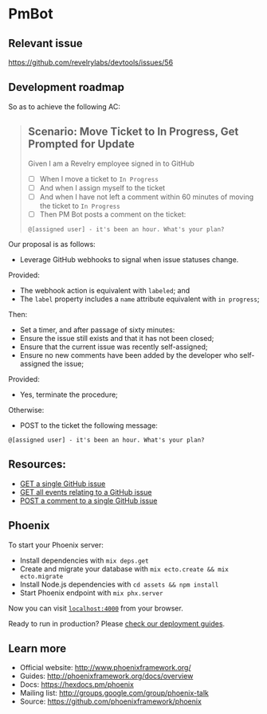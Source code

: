 # PmBot

## Relevant issue

https://github.com/revelrylabs/devtools/issues/56

## Development roadmap

So as to achieve the following AC:

> ## Scenario: Move Ticket to In Progress, Get Prompted for Update
>
> Given I am a Revelry employee signed in to GitHub
>
> * [ ] When I move a ticket to `In Progress`
> * [ ] And when I assign myself to the ticket
> * [ ] And when I have not left a comment within 60 minutes of moving the ticket to `In Progress`
> * [ ] Then PM Bot posts a comment on the ticket:
>
> ```
> @[assigned user] - it's been an hour. What's your plan?
> ```

Our proposal is as follows:

* Leverage GitHub webhooks to signal when issue statuses change.

Provided:

* The webhook action is equivalent with `labeled`; and
* The `label` property includes a `name` attribute equivalent with `in progress`;

Then:

* Set a timer, and after passage of sixty minutes:
* Ensure the issue still exists and that it has not been closed;
* Ensure that the current issue was recently self-assigned;
* Ensure no new comments have been added by the developer who self-assigned the issue;

Provided:

* Yes, terminate the procedure;

Otherwise:

* POST to the ticket the following message:

```
@[assigned user] - it's been an hour. What's your plan?
```

## Resources:

* [GET a single GitHub issue](https://developer.github.com/v3/issues/#get-a-single-issue)
* [GET all events relating to a GitHub issue](https://developer.github.com/v3/issues/events/#list-events-for-an-issue)
* [POST a comment to a single GitHub issue](https://developer.github.com/v3/issues/comments/#create-a-comment)

## Phoenix

To start your Phoenix server:

* Install dependencies with `mix deps.get`
* Create and migrate your database with `mix ecto.create && mix ecto.migrate`
* Install Node.js dependencies with `cd assets && npm install`
* Start Phoenix endpoint with `mix phx.server`

Now you can visit [`localhost:4000`](http://localhost:4000) from your browser.

Ready to run in production? Please [check our deployment guides](http://www.phoenixframework.org/docs/deployment).

## Learn more

* Official website: http://www.phoenixframework.org/
* Guides: http://phoenixframework.org/docs/overview
* Docs: https://hexdocs.pm/phoenix
* Mailing list: http://groups.google.com/group/phoenix-talk
* Source: https://github.com/phoenixframework/phoenix
